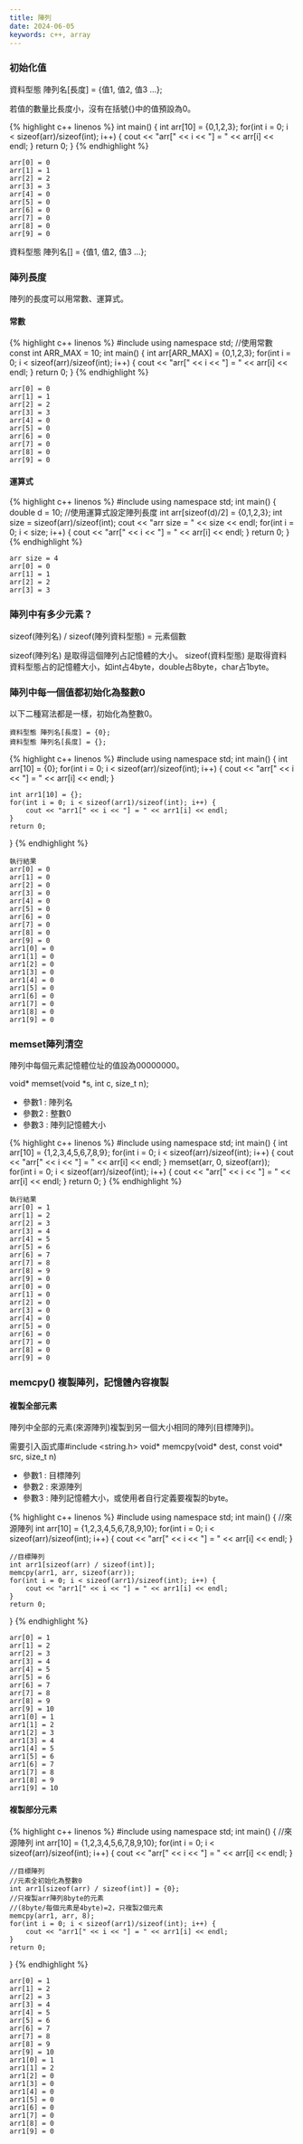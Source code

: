 ```yaml
---
title: 陣列
date: 2024-06-05
keywords: c++, array
---
```


### 初始化值

資料型態 陣列名[長度] = {值1, 值2, 值3 ...};

若值的數量比長度小，沒有在括號{}中的值預設為0。

{% highlight c++ linenos %}
int main() {
    int arr[10] = {0,1,2,3};
    for(int i = 0; i < sizeof(arr)/sizeof(int); i++) {
        cout << "arr[" << i << "] = " << arr[i] << endl;
    }
    return 0;
}
{% endhighlight %}

```
arr[0] = 0
arr[1] = 1
arr[2] = 2
arr[3] = 3
arr[4] = 0
arr[5] = 0
arr[6] = 0
arr[7] = 0
arr[8] = 0
arr[9] = 0
```

資料型態 陣列名[] = {值1, 值2, 值3 ...};

### 陣列長度

陣列的長度可以用常數、運算式。

#### 常數

{% highlight c++ linenos %}
#include <iostream>
using namespace std;
//使用常數
const int ARR_MAX = 10;
int main() {
    int arr[ARR_MAX] = {0,1,2,3};
    for(int i = 0; i < sizeof(arr)/sizeof(int); i++) {
        cout << "arr[" << i << "] = " << arr[i] << endl;
    }
    return 0;
}
{% endhighlight %}

```
arr[0] = 0
arr[1] = 1
arr[2] = 2
arr[3] = 3
arr[4] = 0
arr[5] = 0
arr[6] = 0
arr[7] = 0
arr[8] = 0
arr[9] = 0
```

#### 運算式
{% highlight c++ linenos %}
#include <iostream>
using namespace std;
int main() {
    double d = 10;
    //使用運算式設定陣列長度
    int arr[sizeof(d)/2] = {0,1,2,3};
    int size = sizeof(arr)/sizeof(int);
    cout << "arr size = " << size << endl;
    for(int i = 0; i < size; i++) {
        cout << "arr[" << i << "] = " << arr[i] << endl;
    }
    return 0;
}
{% endhighlight %}

```
arr size = 4
arr[0] = 0
arr[1] = 1
arr[2] = 2
arr[3] = 3
```


### 陣列中有多少元素？

sizeof(陣列名) / sizeof(陣列資料型態) = 元素個數

sizeof(陣列名) 是取得這個陣列占記憶體的大小。
sizeof(資料型態) 是取得資料資料型態占的記憶體大小，如int占4byte，double占8byte，char占1byte。


### 陣列中每一個值都初始化為整數0

以下二種寫法都是一樣，初始化為整數0。
```
資料型態 陣列名[長度] = {0};
資料型態 陣列名[長度] = {};
```

{% highlight c++ linenos %}
#include <iostream>
using namespace std;
int main() {
    int arr[10] = {0};
    for(int i = 0; i < sizeof(arr)/sizeof(int); i++) {
        cout << "arr[" << i << "] = " << arr[i] << endl;
    }
    
    int arr1[10] = {};
    for(int i = 0; i < sizeof(arr1)/sizeof(int); i++) {
        cout << "arr1[" << i << "] = " << arr1[i] << endl;
    }
    return 0;
}
{% endhighlight %}

```
執行結果
arr[0] = 0
arr[1] = 0
arr[2] = 0
arr[3] = 0
arr[4] = 0
arr[5] = 0
arr[6] = 0
arr[7] = 0
arr[8] = 0
arr[9] = 0
arr1[0] = 0
arr1[1] = 0
arr1[2] = 0
arr1[3] = 0
arr1[4] = 0
arr1[5] = 0
arr1[6] = 0
arr1[7] = 0
arr1[8] = 0
arr1[9] = 0
```

### memset陣列清空

陣列中每個元素記憶體位址的值設為00000000。

void* memset(void *s, int c, size_t n);

* 參數1 : 陣列名
* 參數2 : 整數0
* 參數3 : 陣列記憶體大小

{% highlight c++ linenos %}
#include <iostream>
using namespace std;
int main() {
    int arr[10] = {1,2,3,4,5,6,7,8,9};
    for(int i = 0; i < sizeof(arr)/sizeof(int); i++) {
        cout << "arr[" << i << "] = " << arr[i] << endl;
    }
    memset(arr, 0, sizeof(arr));
    for(int i = 0; i < sizeof(arr)/sizeof(int); i++) {
        cout << "arr[" << i << "] = " << arr[i] << endl;
    }
    return 0;
}
{% endhighlight %}
```
執行結果
arr[0] = 1
arr[1] = 2
arr[2] = 3
arr[3] = 4
arr[4] = 5
arr[5] = 6
arr[6] = 7
arr[7] = 8
arr[8] = 9
arr[9] = 0
arr[0] = 0
arr[1] = 0
arr[2] = 0
arr[3] = 0
arr[4] = 0
arr[5] = 0
arr[6] = 0
arr[7] = 0
arr[8] = 0
arr[9] = 0
```

### memcpy() 複製陣列，記憶體內容複製

#### 複製全部元素
陣列中全部的元素(來源陣列)複製到另一個大小相同的陣列(目標陣列)。

需要引入函式庫#include <string.h>
void* memcpy(void* dest, const void* src, size_t n)

* 參數1 : 目標陣列
* 參數2 : 來源陣列
* 參數3 : 陣列記憶體大小，或使用者自行定義要複製的byte。

{% highlight c++ linenos %}
#include <iostream>
using namespace std;
int main() {
	//來源陣列
    int arr[10] = {1,2,3,4,5,6,7,8,9,10};
    for(int i = 0; i < sizeof(arr)/sizeof(int); i++) {
        cout << "arr[" << i << "] = " << arr[i] << endl;
    }

    //目標陣列
    int arr1[sizeof(arr) / sizeof(int)];
    memcpy(arr1, arr, sizeof(arr));
    for(int i = 0; i < sizeof(arr1)/sizeof(int); i++) {
        cout << "arr1[" << i << "] = " << arr1[i] << endl;
    }
    return 0;
}
{% endhighlight %}

```
arr[0] = 1
arr[1] = 2
arr[2] = 3
arr[3] = 4
arr[4] = 5
arr[5] = 6
arr[6] = 7
arr[7] = 8
arr[8] = 9
arr[9] = 10
arr1[0] = 1
arr1[1] = 2
arr1[2] = 3
arr1[3] = 4
arr1[4] = 5
arr1[5] = 6
arr1[6] = 7
arr1[7] = 8
arr1[8] = 9
arr1[9] = 10
```

#### 複製部分元素
{% highlight c++ linenos %}
#include <iostream>
using namespace std;
int main() {
    //來源陣列
    int arr[10] = {1,2,3,4,5,6,7,8,9,10};
    for(int i = 0; i < sizeof(arr)/sizeof(int); i++) {
        cout << "arr[" << i << "] = " << arr[i] << endl;
    }

    //目標陣列
    //元素全初始化為整數0
    int arr1[sizeof(arr) / sizeof(int)] = {0};
    //只複製arr陣列8byte的元素
    //(8byte/每個元素是4byte)=2，只複製2個元素
    memcpy(arr1, arr, 8);
    for(int i = 0; i < sizeof(arr1)/sizeof(int); i++) {
        cout << "arr1[" << i << "] = " << arr1[i] << endl;
    }
    return 0;
}
{% endhighlight %}

```
arr[0] = 1
arr[1] = 2
arr[2] = 3
arr[3] = 4
arr[4] = 5
arr[5] = 6
arr[6] = 7
arr[7] = 8
arr[8] = 9
arr[9] = 10
arr1[0] = 1
arr1[1] = 2
arr1[2] = 0
arr1[3] = 0
arr1[4] = 0
arr1[5] = 0
arr1[6] = 0
arr1[7] = 0
arr1[8] = 0
arr1[9] = 0
```

